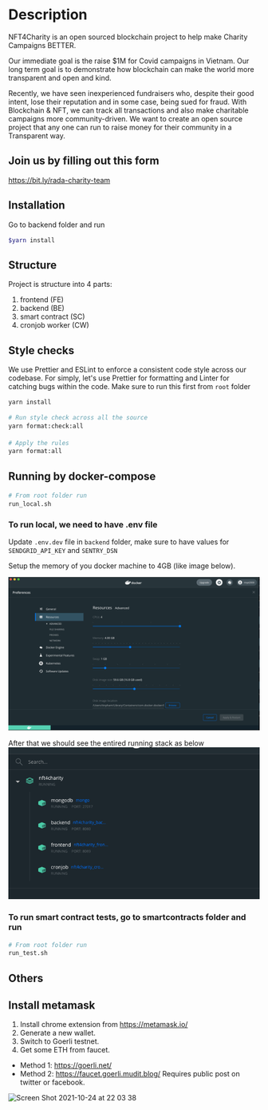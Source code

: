 # Description

NFT4Charity is an open sourced blockchain project to help make Charity Campaigns BETTER.

Our immediate goal is the raise $1M for Covid campaigns in Vietnam. Our long term goal is to demonstrate how blockchain can make the world more transparent and open and kind.

Recently, we have seen inexperienced fundraisers who, despite their good intent, lose their reputation and in some case, being sued for fraud. With Blockchain & NFT, we can track all transactions and also make charitable campaigns more community-driven. We want to create an open source project that any one can run to raise money for their community in a Transparent way.

## Join us by filling out this form

https://bit.ly/rada-charity-team

## Installation

Go to backend folder and run

```bash
$yarn install
```

## Structure

Project is structure into 4 parts:

1. frontend (FE)
2. backend (BE)
3. smart contract (SC)
4. cronjob worker (CW)

## Style checks

We use Prettier and ESLint to enforce a consistent code style across our codebase. For simply, let's use Prettier for formatting and Linter for catching bugs within the code. Make sure to run this first from `root` folder

```bash
yarn install
```

```bash
# Run style check across all the source
yarn format:check:all

# Apply the rules
yarn format:all
```

## Running by docker-compose

```bash
# From root folder run
run_local.sh
```

### To run local, we need to have .env file

Update `.env.dev` file in `backend` folder, make sure to have values for `SENDGRID_API_KEY` and `SENTRY_DSN`

Setup the memory of you docker machine to 4GB (like image below).

![Docker](/images/docker.png)

After that we should see the entired running stack as below
![NFT4C Stack](/images/nft4charity_stack.png)

### To run smart contract tests, go to smartcontracts folder and run

```sh
# From root folder run
run_test.sh
```

## Others

## Install metamask

1. Install chrome extension from https://metamask.io/
2. Generate a new wallet.
3. Switch to Goerli testnet.
4. Get some ETH from faucet.

- Method 1: https://goerli.net/
- Method 2: https://faucet.goerli.mudit.blog/ Requires public post on twitter or facebook.

<img width="639" alt="Screen Shot 2021-10-24 at 22 03 38" src="https://user-images.githubusercontent.com/156454/138600053-8d0826fd-4e45-42e0-b538-6c51c912005a.png">

